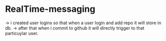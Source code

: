 # RealTime-messaging
-> i created user logins so that when a user login and add repo it will store in db.
-> after that when i commit to github it will directly trigger to that particuylar user.